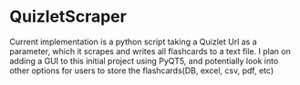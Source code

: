 # QuizletScraper
Current implementation is a python script taking a Quizlet Url as a parameter, which it scrapes and writes all flashcards to a text file. I plan on adding a GUI to this initial project using PyQT5, and potentially look into other options for users to store the flashcards(DB, excel, csv, pdf, etc)
